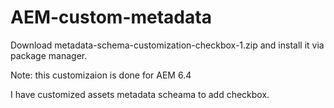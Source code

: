 # AEM-custom-metadata

Download metadata-schema-customization-checkbox-1.zip and install it via package manager.

Note: this customizaion is done for AEM 6.4

I have customized assets metadata scheama to add checkbox.
